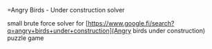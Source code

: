 =Angry Birds - Under construction solver

small brute force solver for
[https://www.google.fi/search?q=angry+birds+under+construction](Angry birds
under construction) puzzle game
